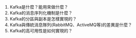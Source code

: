 1. Kafka是什麼？能用來做什麼？
2. Kafka的消息序列化機制是什麼？
3. Kafka的分區與副本是怎樣實現的？
4. Kafka與傳統消息隊列(RabbitMQ、ActiveMQ等)的差異是什麼？
5. Kafka的高可用性是如何實現的？